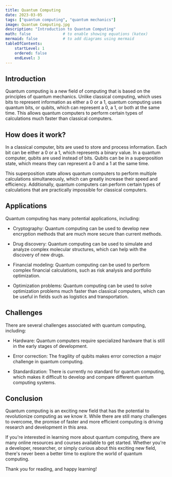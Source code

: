 ```yaml
---
title: Quantum Computing
date: 2023-03-05
tags: ["quantum computing", "quantum mechanics"]
image: Quantum Computing.jpg
description: "Introduction to Quantum Computing"
math: false              # to enable showing equations (katex)
mermaid: false           # to add diagrams using mermaid
tableOfContents:
    startLevel: 1
    ordered: false
    endLevel: 3
---
```


## Introduction

Quantum computing is a new field of computing that is based on the principles of quantum mechanics. Unlike classical computing, which uses bits to represent information as either a 0 or a 1, quantum computing uses quantum bits, or qubits, which can represent a 0, a 1, or both at the same time. This allows quantum computers to perform certain types of calculations much faster than classical computers.

## How does it work?

In a classical computer, bits are used to store and process information. Each bit can be either a 0 or a 1, which represents a binary value. In a quantum computer, qubits are used instead of bits. Qubits can be in a superposition state, which means they can represent a 0 and a 1 at the same time.

This superposition state allows quantum computers to perform multiple calculations simultaneously, which can greatly increase their speed and efficiency. Additionally, quantum computers can perform certain types of calculations that are practically impossible for classical computers.

## Applications

Quantum computing has many potential applications, including:

- Cryptography: Quantum computing can be used to develop new encryption methods that are much more secure than current methods.

- Drug discovery: Quantum computing can be used to simulate and analyze complex molecular structures, which can help with the discovery of new drugs.

- Financial modeling: Quantum computing can be used to perform complex financial calculations, such as risk analysis and portfolio optimization.

- Optimization problems: Quantum computing can be used to solve optimization problems much faster than classical computers, which can be useful in fields such as logistics and transportation.

## Challenges

There are several challenges associated with quantum computing, including:

- Hardware: Quantum computers require specialized hardware that is still in the early stages of development.

- Error correction: The fragility of qubits makes error correction a major challenge in quantum computing.

- Standardization: There is currently no standard for quantum computing, which makes it difficult to develop and compare different quantum computing systems.

## Conclusion

Quantum computing is an exciting new field that has the potential to revolutionize computing as we know it. While there are still many challenges to overcome, the promise of faster and more efficient computing is driving research and development in this area.

If you're interested in learning more about quantum computing, there are many online resources and courses available to get started. Whether you're a developer, researcher, or simply curious about this exciting new field, there's never been a better time to explore the world of quantum computing.

Thank you for reading, and happy learning!
